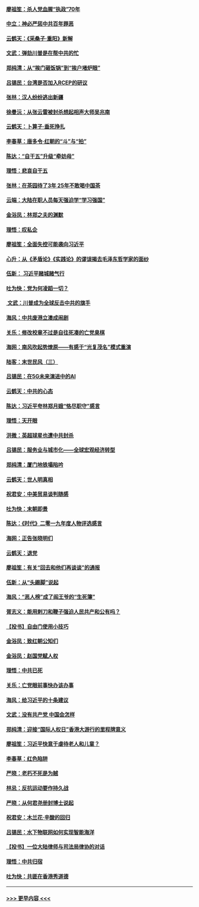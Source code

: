 #### [廖祖笙：杀人党血腥“执政”70年](../pages/nsc993/n11745144.md?t=12260711) 
#### [中立：神必严惩中共百年罪恶](../pages/nsc993/n11744970.md?t=12260711) 
#### [云鹤天：《采桑子‧重阳》新解](../pages/nsc993/n11744948.md?t=12260711) 
#### [文武：弹劾川普是在帮中共的忙](../pages/nsc993/n11744758.md?t=12260711) 
#### [郑纯清：从“挨门砸饭锅”到“挨户堵炉眼”](../pages/nsc993/n11744745.md?t=12260711) 
#### [吕锡民：台湾是否加入RCEP的研议](../pages/nsc993/n11744701.md?t=12260711) 
#### [张林：汉人纷纷逃出新疆](../pages/nsc993/n11743530.md?t=12260711) 
#### [徐曼沅：从张云雷被封杀想起相声大师吴兆南](../pages/nsc993/n11741816.md?t=12260711) 
#### [云鹤天：卜算子‧垂死挣扎](../pages/nsc993/n11739956.md?t=12260711) 
#### [李春草：唐多令‧红朝的“斗”与“拍”](../pages/nsc993/n11739830.md?t=12260711) 
#### [陈达：“自干五”升级“牵妨母”](../pages/nsc993/n11739724.md?t=12260711) 
#### [理悟：悲哀自干五](../pages/nsc993/n11739547.md?t=12260711) 
#### [张林：在茶园待了3年 25年不敢喝中国茶](../pages/nsc993/n11739240.md?t=12260711) 
#### [云端：大陆在职人员每天强迫学“学习强国”](../pages/nsc993/n11738735.md?t=12260711) 
#### [金浴凤：林郑之夫的渊默](../pages/nsc993/n11737735.md?t=12260711) 
#### [理悟：叹私企](../pages/nsc993/n11737715.md?t=12260711) 
#### [廖祖笙：全面失控可能袭向习近平](../pages/nsc993/n11737704.md?t=12260711) 
#### [心升：从《矛盾论》《实践论》的谬误揭去毛泽东哲学家的面纱](../pages/nsc993/n11736962.md?t=12260711) 
#### [伍新： 习近平赌城赌气行](../pages/nsc993/n11736929.md?t=12260711) 
#### [吐为快：党为何凌蹈一切？](../pages/nsc993/n11736915.md?t=12260711) 
#### [ 文武：川普成为全球反击中共的旗手](../pages/nsc993/n11736882.md?t=12260711) 
#### [海风：中共废港立澳成闹剧](../pages/nsc993/n11735857.md?t=12260711) 
#### [关乐：修改校章不过是自往死凑的亡党臭棋](../pages/nsc993/n11735097.md?t=12260711) 
#### [海网：南风吹起势燎原——有感于“光复茂名”模式重演](../pages/nsc993/n11732308.md?t=12260711) 
#### [陆客：末世民风（三）](../pages/nsc993/n11732211.md?t=12260711) 
#### [吕锡民：在5G未来演进中的AI](../pages/nsc993/n11730010.md?t=12260711) 
#### [云鹤天：中共的心态](../pages/nsc993/n11729906.md?t=12260711) 
#### [陈达：习近平夸林郑月娥“恪尽职守”感言](../pages/nsc993/n11729881.md?t=12260711) 
#### [理悟：天开眼](../pages/nsc993/n11729699.md?t=12260711) 
#### [洪微：英超球星也遭中共封杀](../pages/nsc993/n11727243.md?t=12260711) 
#### [吕锡民：服务业与城市化——全球宏观经济转型](../pages/nsc993/n11725845.md?t=12260711) 
#### [郑纯清：厦门地铁塌陷吟](../pages/nsc993/n11725813.md?t=12260711) 
#### [云鹤天：世人明真相](../pages/nsc993/n11725621.md?t=12260711) 
#### [祝君安：中美贸易谈判随感](../pages/nsc993/n11725609.md?t=12260711) 
#### [吐为快：末朝即景](../pages/nsc993/n11723365.md?t=12260711) 
#### [陈达：《时代》二零一九年度人物评选感言](../pages/nsc993/n11723337.md?t=12260711) 
#### [海网：正告张晓明们](../pages/nsc993/n11723228.md?t=12260711) 
#### [云鹤天：退党](../pages/nsc993/n11723056.md?t=12260711) 
#### [廖祖笙：有关“回去和他们再谈谈”的通报](../pages/nsc993/n11722442.md?t=12260711) 
#### [伍新：从“头踢脚”说起](../pages/nsc993/n11722429.md?t=12260711) 
#### [海风：“恶人榜”成了阎王爷的“生死簿”](../pages/nsc993/n11722272.md?t=12260711) 
#### [胥志义：能用剌刀和鞭子强迫人民共产和公有吗？](../pages/nsc993/n11720569.md?t=12260711) 
#### [【投书】自由门使用小技巧](../pages/nsc993/n11720180.md?t=12260711) 
#### [金浴凤：致红朝公知们](../pages/nsc993/n11720563.md?t=12260711) 
#### [金浴凤：赵国党赋人权](../pages/nsc993/n11720533.md?t=12260711) 
#### [理悟：中共已死](../pages/nsc993/n11720233.md?t=12260711) 
#### [关乐：亡党眼前事快办该办事](../pages/nsc993/n11719160.md?t=12260711) 
#### [海风：给习近平的十条建议](../pages/nsc993/n11717616.md?t=12260711) 
#### [文武：没有共产党 中国会怎样](../pages/nsc993/n11717584.md?t=12260711) 
#### [郑纯清：迎接“国际人权日”香港大游行的里程牌意义](../pages/nsc993/n11717417.md?t=12260711) 
#### [廖祖笙：习近平快意于虐待老人和儿童？](../pages/nsc993/n11715313.md?t=12260711) 
#### [李春草：红色陷阱](../pages/nsc993/n11715029.md?t=12260711) 
#### [严晓：老朽不死是为贼](../pages/nsc993/n11712910.md?t=12260711) 
#### [林忌：反抗运动要作持久战](../pages/nsc993/n11712623.md?t=12260711) 
#### [严晓：从何君尧册封博士说起](../pages/nsc993/n11712465.md?t=12260711) 
#### [祝君安：木兰花·辛酸的回归](../pages/nsc993/n11712381.md?t=12260711) 
#### [吕锡民：水下物联网如何实现智能海洋](../pages/nsc993/n11711158.md?t=12260711) 
#### [【投书】一位大陆律师与司法局律协的对话](../pages/nsc993/n11709675.md?t=12260711) 
#### [理悟：中共归宿](../pages/nsc993/n11710059.md?t=12260711) 
#### [吐为快：共匪在香港秀道德](../pages/nsc993/n11709979.md?t=12260711) 

----
#### [ >>> 更早内容 <<< ](../indexes/nsc993-earlier.md)
